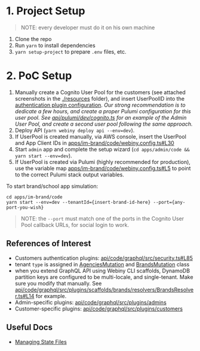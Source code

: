 # 1. Project Setup

> NOTE: every developer must do it on his own machine

1. Clone the repo
2. Run `yarn` to install dependencies
3. `yarn setup-project` to prepare `.env` files, etc.

# 2. PoC Setup

1. Manually create a Cognito User Pool for the customers (see attached screenshots in the [./resources](./resources) folder), and insert UserPoolID into the [authentication plugin configuration](./api/code/graphql/src/security.ts#L88). _Our strong recommendation is to dedicate a few hours, and create a proper Pulumi configuration for this user pool. See [api/pulumi/dev/cognito.ts](./api/pulumi/dev/cognito.ts) for an example of the Admin User Pool, and create a second user pool following the same approach._
2. Deploy API (`yarn webiny deploy api --env=dev`).
3. If UserPool is created manually, via AWS console, insert the UserPool and App Client IDs in [apps/im-brand/code/webiny.config.ts#L30](./apps/im-brand/code/webiny.config.ts#L30)
4. Start `admin` app and complete the setup wizard (`cd apps/admin/code && yarn start --env=dev`).
5. If UserPool is created via Pulumi (highly recommended for production), use the variable map [apps/im-brand/code/webiny.config.ts#L5](./apps/im-brand/code/webiny.config.ts#L5) to point to the correct Pulumi stack output variables.

To start brand/school app simulation:

```shell
cd apps/im-brand/code
yarn start --env=dev --tenantId={insert-brand-id-here} --port={any-port-you-wish}
```

> NOTE: the `--port` must match one of the ports in the Cognito User Pool callback URLs, for social login to work.

## References of Interest

- Customers authentication plugins: [api/code/graphql/src/security.ts#L85](./api/code/graphql/src/security.ts#L85)
- tenant `type` is assigned in [AgenciesMutation](./api/code/graphql/src/plugins/scaffolds/agencies/resolvers/AgenciesMutation.ts#L93) and [BrandsMutation](./api/code/graphql/src/plugins/scaffolds/brands/resolvers/BrandsMutation.ts#L94) class
- when you extend GraphQL API using Webiny CLI scaffolds, DynamoDB partition keys are configured to be multi-locale, and single-tenant. Make sure you modify that manually. See [api/code/graphql/src/plugins/scaffolds/brands/resolvers/BrandsResolver.ts#L14](./api/code/graphql/src/plugins/scaffolds/brands/resolvers/BrandsResolver.ts#L14) for example.
- Admin-specific plugins: [api/code/graphql/src/plugins/admins](./api/code/graphql/src/plugins/admins)
- Customer-specific plugins: [api/code/graphql/src/plugins/customers](./api/code/graphql/src/plugins/customers)

## Useful Docs
- [Managing State Files](https://www.webiny.com/docs/key-topics/ci-cd/cloud-infrastructure-state-files)
